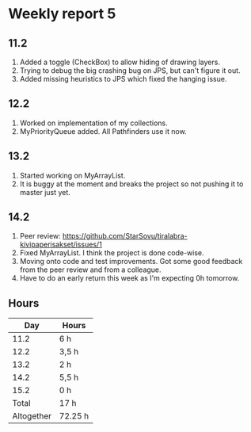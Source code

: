 # Weekly report 5

## 11.2
1. Added a toggle (CheckBox) to allow hiding of drawing layers.
1. Trying to debug the big crashing bug on JPS, but can't figure it out.
1. Added missing heuristics to JPS which fixed the hanging issue.

## 12.2
1. Worked on implementation of my collections.
1. MyPriorityQueue added. All Pathfinders use it now.

## 13.2
1. Started working on MyArrayList.
1. It is buggy at the moment and breaks the project so not pushing it to master just yet.

## 14.2
1. Peer review: https://github.com/StarSovu/tiralabra-kivipaperisakset/issues/1
1. Fixed MyArrayList. I think the project is done code-wise.
1. Moving onto code and test improvements. Got some good feedback from the peer review and from a colleague.
1. Have to do an early return this week as I'm expecting 0h tomorrow.

## Hours
Day | Hours
---- | ----
11.2 | 6 h
12.2 | 3,5 h
13.2 | 2 h
14.2 | 5,5 h
15.2 | 0 h
Total | 17 h
Altogether | 72.25 h
